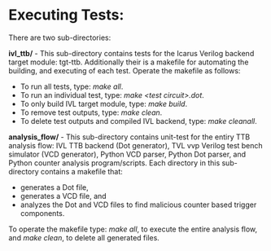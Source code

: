 Executing Tests:
===========================

There are two sub-directories: 

**ivl_ttb/** - This sub-directory contains tests for the Icarus Verilog backend target module: tgt-ttb. Additionally their is a makefile for automating the building, and executing of each test. Operate the makefile as follows:

  * To run all tests, type: *make all*.
  * To run an individual test, type: *make <test circuit\>.dot*.
  * To only build IVL target module, type: *make build*.
  * To remove test outputs, type: *make clean*.
  * To delete test outputs and compiled IVL backend, type: *make cleanall*.

**analysis_flow/** - This sub-directory contains unit-test for the entiry TTB analysis flow: IVL TTB backend (Dot generator), TVL vvp Verilog test bench simulator (VCD generator), Python VCD parser, Python Dot parser, and Python counter analysis program/scripts. Each directory in this sub-directory contains a makefile that:
	
  * generates a Dot file,  
  * generates a VCD file, and  
  * analyzes the Dot and VCD files to find malicious counter based trigger components.  

To operate the makefile type: *make all*, to execute the entire analysis flow, and *make clean*, to delete all generated files.
